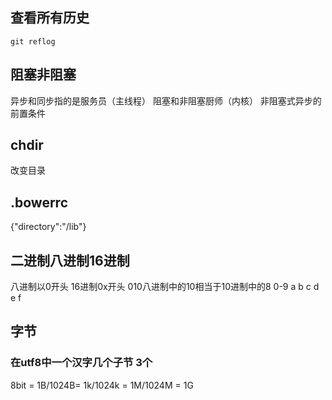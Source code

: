## 查看所有历史
```
git reflog
```
## 阻塞非阻塞
异步和同步指的是服务员（主线程）  阻塞和非阻塞厨师（内核）
非阻塞式异步的前置条件
## chdir
改变目录
## .bowerrc
{"directory":"/lib"}

## 二进制八进制16进制
八进制以0开头 16进制0x开头
010八进制中的10相当于10进制中的8
0-9 a b c d e f

## 字节
### 在utf8中一个汉字几个子节 3个
8bit = 1B/1024B= 1k/1024k = 1M/1024M = 1G